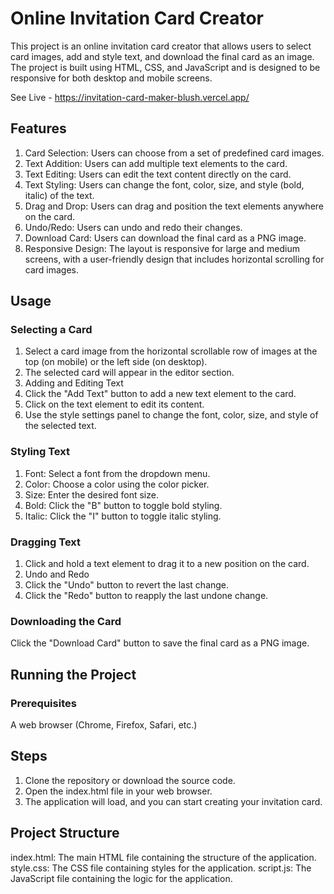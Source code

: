 # Online Invitation Card Creator

This project is an online invitation card creator that allows users to select card images, add and style text, and download the final card as an image. The project is built using HTML, CSS, and JavaScript and is designed to be responsive for both desktop and mobile screens.

See Live - https://invitation-card-maker-blush.vercel.app/

## Features

1. Card Selection: Users can choose from a set of predefined card images.
2. Text Addition: Users can add multiple text elements to the card.
3. Text Editing: Users can edit the text content directly on the card.
4. Text Styling: Users can change the font, color, size, and style (bold, italic) of the text.
5. Drag and Drop: Users can drag and position the text elements anywhere on the card.
6. Undo/Redo: Users can undo and redo their changes.
7. Download Card: Users can download the final card as a PNG image.
8. Responsive Design: The layout is responsive for large and medium screens, with a user-friendly design that includes horizontal scrolling for card images.

## Usage

### Selecting a Card

1. Select a card image from the horizontal scrollable row of images at the top (on mobile) or the left side (on desktop).
2. The selected card will appear in the editor section.
3. Adding and Editing Text
4. Click the "Add Text" button to add a new text element to the card.
5. Click on the text element to edit its content.
6. Use the style settings panel to change the font, color, size, and style of the selected text.

### Styling Text
1. Font: Select a font from the dropdown menu.
2. Color: Choose a color using the color picker.
3. Size: Enter the desired font size.
4. Bold: Click the "B" button to toggle bold styling.
5. Italic: Click the "I" button to toggle italic styling.

### Dragging Text

1. Click and hold a text element to drag it to a new position on the card.
2. Undo and Redo
3. Click the "Undo" button to revert the last change.
4. Click the "Redo" button to reapply the last undone change.

### Downloading the Card

 Click the "Download Card" button to save the final card as a PNG image.

## Running the Project
### Prerequisites
A web browser (Chrome, Firefox, Safari, etc.)

## Steps
1. Clone the repository or download the source code.
2. Open the index.html file in your web browser.
3. The application will load, and you can start creating your invitation card.

## Project Structure

index.html: The main HTML file containing the structure of the application.
style.css: The CSS file containing styles for the application.
script.js: The JavaScript file containing the logic for the application.
